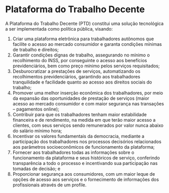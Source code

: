 # Plataforma do Trabalho Decente

A Plataforma do Trabalho Decente (PTD) constitui uma solução tecnológica a ser implementada como política pública, visando: 

1. Criar uma plataforma eletrônica para trabalhadores autônomos que facilite o acesso ao mercado consumidor e garanta condições mínimas de trabalho e direitos; 
2. Garantir condições dignas de trabalho, assegurando no mínimo o recolhimento do INSS, por conseguinte o acesso aos benefícios previdenciários, bem como preço mínimo pelos serviços requisitados; 
3. Desburocratizar a prestações de serviços, automatizando os recolhimentos previdenciários, garantindo aos trabalhadores tranquilidade e facilidade quanto ao acesso aos direitos sociais do trabalho; 
4. Promover uma melhor inserção econômica dos trabalhadores, por meio da expansão das oportunidades de prestação de serviços (maior acesso ao mercado consumidor e com maior segurança nas transações – pagamentos online); 
5. Contribuir para que os trabalhadores tenham maior estabilidade financeira e de rendimento, na medida em que terão maior acesso a clientes, com seus serviços sendo remunerados por valor nunca abaixo do salário mínimo hora; 
6. Incentivar os valores fundamentais da democracia, mediante a participação dos trabalhadores nos processos decisórios relacionados aos parâmetros socioeconômicos de funcionamento da plataforma; 
7. Fornecer aos trabalhadores todas as informações sobre o funcionamento da plataforma e seus históricos de serviço, conferindo transparência a todo o processo e incentivando sua participação nas tomadas de decisão; e 
8. Proporcionar segurança aos consumidores, com um maior leque de opções de acesso aos serviços e o fornecimento de informações dos profissionais através de um profile.
